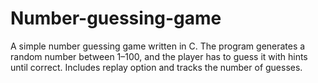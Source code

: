 # Number-guessing-game
A simple number guessing game written in C. The program generates a random number between 1–100, and the player has to guess it with hints until correct. Includes replay option and tracks the number of guesses.
